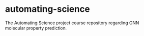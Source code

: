 # automating-science
The Automating Science project course repository regarding GNN molecular property prediction.
